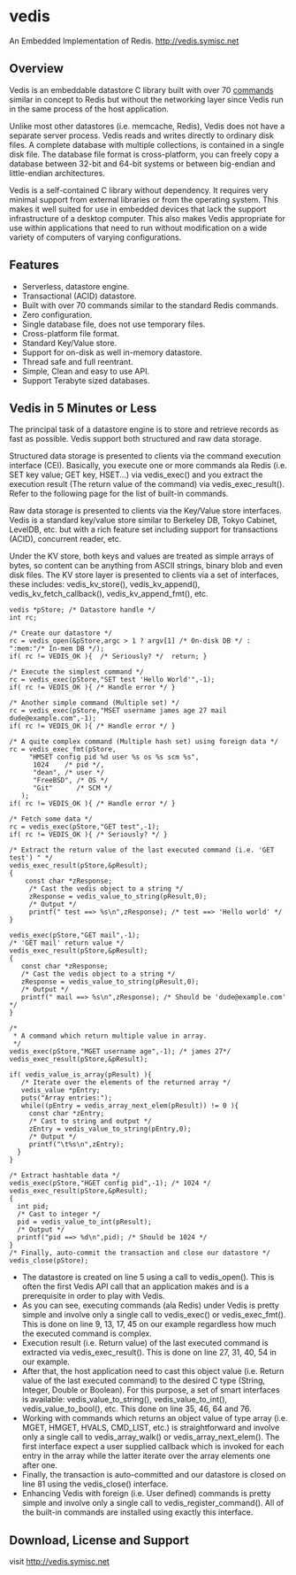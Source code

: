 vedis
=====

An Embedded Implementation of Redis. http://vedis.symisc.net

Overview
--------

Vedis is an embeddable datastore C library built with over 70 [commands](http://vedis.symisc.net/commands.html) similar in concept to Redis but without the networking layer since Vedis run in the same process of the host application.


Unlike most other datastores (i.e. memcache, Redis), Vedis does not have a separate server process. Vedis reads and writes directly to ordinary disk files. A complete database with multiple collections, is contained in a single disk file. The database file format is cross-platform, you can freely copy a database between 32-bit and 64-bit systems or between big-endian and little-endian architectures.

Vedis is a self-contained C library without dependency. It requires very minimal support from external libraries or from the operating system. This makes it well suited for use in embedded devices that lack the support infrastructure of a desktop computer. This also makes Vedis appropriate for use within applications that need to run without modification on a wide variety of computers of varying configurations.

Features
--------

* Serverless, datastore engine.
* Transactional (ACID) datastore.
* Built with over 70 commands similar to the standard Redis commands.
* Zero configuration.
* Single database file, does not use temporary files.
* Cross-platform file format.
* Standard Key/Value store.
* Support for on-disk as well in-memory datastore.
* Thread safe and full reentrant.
* Simple, Clean and easy to use API.
* Support Terabyte sized databases. 

Vedis in 5 Minutes or Less
--------------------------

The principal task of a datastore engine is to store and retrieve records as fast as possible. Vedis support both structured and raw data storage.


Structured data storage is presented to clients via the command execution interface (CEI). Basically, you execute one or more commands ala Redis (i.e. SET key value; GET key, HSET...) via vedis_exec() and you extract the execution result (The return value of the command) via vedis_exec_result(). Refer to the following page for the list of built-in commands.


Raw data storage is presented to clients via the Key/Value store interfaces. Vedis is a standard key/value store similar to Berkeley DB, Tokyo Cabinet, LevelDB, etc. but with a rich feature set including support for transactions (ACID), concurrent reader, etc.

Under the KV store, both keys and values are treated as simple arrays of bytes, so content can be anything from ASCII strings, binary blob and even disk files. The KV store layer is presented to clients via a set of interfaces, these includes: vedis_kv_store(), vedis_kv_append(), vedis_kv_fetch_callback(), vedis_kv_append_fmt(), etc.



    vedis *pStore; /* Datastore handle */
    int rc;

    /* Create our datastore */
    rc = vedis_open(&pStore,argc > 1 ? argv[1] /* On-disk DB */ : ":mem:"/* In-mem DB */);
    if( rc != VEDIS_OK ){  /* Seriously? */  return; }

    /* Execute the simplest command */
    rc = vedis_exec(pStore,"SET test 'Hello World'",-1);
    if( rc != VEDIS_OK ){ /* Handle error */ }

    /* Another simple command (Multiple set) */
    rc = vedis_exec(pStore,"MSET username james age 27 mail dude@example.com",-1);
    if( rc != VEDIS_OK ){ /* Handle error */ }

    /* A quite complex command (Multiple hash set) using foreign data */
    rc = vedis_exec_fmt(pStore,
         "HMSET config pid %d user %s os %s scm %s",
          1024    /* pid */,
          "dean", /* user */
          "FreeBSD", /* OS */
          "Git"      /* SCM */
       );
    if( rc != VEDIS_OK ){ /* Handle error */ }

    /* Fetch some data */
    rc = vedis_exec(pStore,"GET test",-1);
    if( rc != VEDIS_OK ){ /* Seriously? */ }

    /* Extract the return value of the last executed command (i.e. 'GET test') " */
    vedis_exec_result(pStore,&pResult);
    {
        const char *zResponse;
         /* Cast the vedis object to a string */
         zResponse = vedis_value_to_string(pResult,0);
         /* Output */
         printf(" test ==> %s\n",zResponse); /* test ==> 'Hello world' */
    }

    vedis_exec(pStore,"GET mail",-1);
    /* 'GET mail' return value */
    vedis_exec_result(pStore,&pResult);
    {
       const char *zResponse;
       /* Cast the vedis object to a string */
       zResponse = vedis_value_to_string(pResult,0);
       /* Output */
       printf(" mail ==> %s\n",zResponse); /* Should be 'dude@example.com' */
    }

    /*
     * A command which return multiple value in array.
     */
    vedis_exec(pStore,"MGET username age",-1); /* james 27*/
    vedis_exec_result(pStore,&pResult);

    if( vedis_value_is_array(pResult) ){
       /* Iterate over the elements of the returned array */
       vedis_value *pEntry;
       puts("Array entries:");
       while((pEntry = vedis_array_next_elem(pResult)) != 0 ){
         const char *zEntry;
         /* Cast to string and output */
         zEntry = vedis_value_to_string(pEntry,0);
         /* Output */
         printf("\t%s\n",zEntry);
      }
    }

    /* Extract hashtable data */
    vedis_exec(pStore,"HGET config pid",-1); /* 1024 */
    vedis_exec_result(pStore,&pResult);
    {
      int pid;
      /* Cast to integer */
      pid = vedis_value_to_int(pResult);
      /* Output */
      printf("pid ==> %d\n",pid); /* Should be 1024 */
    }
    /* Finally, auto-commit the transaction and close our datastore */
    vedis_close(pStore);



* The datastore is created on line 5 using a call to vedis_open(). This is often the first Vedis API call that an application makes and is a prerequisite in order to play with Vedis.
* As you can see, executing commands (ala Redis) under Vedis is pretty simple and involve only a single call to vedis_exec() or vedis_exec_fmt(). This is done on line 9, 13, 17, 45 on our example regardless how much the executed command is complex.
* Execution result (i.e. Return value) of the last executed command is extracted via vedis_exec_result(). This is done on line 27, 31, 40, 54 in our example.
* After that, the host application need to cast this object value (i.e. Return value of the last executed command) to the desired C type (String, Integer, Double or Boolean). For this purpose, a set of smart interfaces is available: vedis_value_to_string(), vedis_value_to_int(), vedis_value_to_bool(),  etc. This done on line 35, 46, 64 and 76.
* Working with commands which returns an object value of type array (i.e. MGET, HMGET, HVALS, CMD_LIST, etc.) is straightforward and involve only a single call to vedis_array_walk() or vedis_array_next_elem(). The first interface expect a user supplied callback which is invoked for each entry in the array while the latter iterate over the array elements one after one.
* Finally, the transaction is auto-committed and our datastore is closed on line 81 using the vedis_close() interface.
* Enhancing Vedis with foreign (i.e. User defined) commands is pretty simple and involve only a single call to vedis_register_command(). All of the built-in commands are installed using exactly this interface. 

Download, License and Support
-----------------------------

visit http://vedis.symisc.net
